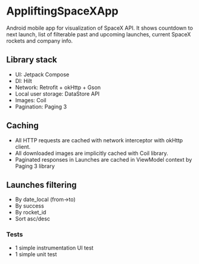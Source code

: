 # AppliftingSpaceXApp
Android mobile app for visualization of SpaceX API.
It shows countdown to next launch, list of filterable past and upcoming launches, current SpaceX rockets and company info.

## Library stack
- UI: Jetpack Compose
- DI: Hilt
- Network: Retrofit + okHttp + Gson
- Local user storage: DataStore API
- Images: Coil
- Pagination: Paging 3

## Caching 
- All HTTP requests are cached with network interceptor with okHttp client.
- All downloaded images are implicitly cached with Coil library.
- Paginated responses in Launches are cached in ViewModel context by Paging 3 library

## Launches filtering
- By date_local (from->to)
- By success
- By rocket_id
- Sort asc/desc

### Tests
- 1 simple instrumentation UI test
- 1 simple unit test
